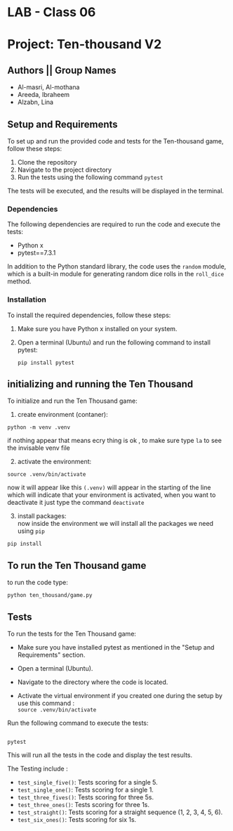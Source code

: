 
# LAB - Class 06

# Project: Ten-thousand V2

## Authors || Group Names

- Al-masri, Al-mothana
- Areeda, Ibraheem
- Alzabn, Lina

## Setup and Requirements

To set up and run the provided code and tests for the Ten-thousand game, follow these steps:

 1. Clone the repository
 2. Navigate to the project directory
 3. Run the tests using the following command
 `
 pytest
 `

The tests will be executed, and the results will be displayed in the terminal.

### Dependencies

The following dependencies are required to run the code and execute the tests:

- Python x
- pytest==7.3.1

In addition to the Python standard library, the code uses the `random` module, which is a built-in module for generating random dice rolls in the `roll_dice` method.

### Installation

To install the required dependencies, follow these steps:

1. Make sure you have Python x installed on your system.
2. Open a terminal (Ubuntu) and run the following command to install pytest:

   ```
   pip install pytest
   ```

## initializing and running the Ten Thousand
To initialize and run the Ten Thousand game:
1. create environment (contaner):
```
python -m venv .venv
```
if nothing appear that means ecry thing is ok , to make sure type `la` to see the invisable venv file

2. activate the environment:
```
source .venv/bin/activate
```
now it will appear like this `(.venv)` will appear in the starting of the line which will indicate that your environment is activated, when you want to deactivate it just type the command `deactivate`

3. install packages:   
now inside the environment we will install all the packages we need using `pip` 
```
pip install
```
## To run the Ten Thousand game 

to run the code type:
```
python ten_thousand/game.py
```


## Tests

To run the tests for the Ten Thousand game:

- Make sure you have installed pytest as mentioned in the "Setup and Requirements" section.

- Open a terminal (Ubuntu).
- Navigate to the directory where the code is located.
- Activate the virtual environment if you created one during the setup by use this command : <br>
`source .venv/bin/activate`

Run the following command to execute the tests:

 ```

 pytest

```
 This will run all the tests in the code and display the test results.


The Testing include :

- `test_single_five()`: Tests scoring for a single 5.
- `test_single_one()`: Tests scoring for a single 1.
- `test_three_fives()`: Tests scoring for three 5s.
- `test_three_ones()`: Tests scoring for three 1s.
- `test_straight()`: Tests scoring for a straight sequence 
     (1, 2, 3, 4, 5, 6).
- `test_six_ones()`: Tests scoring for six 1s.
